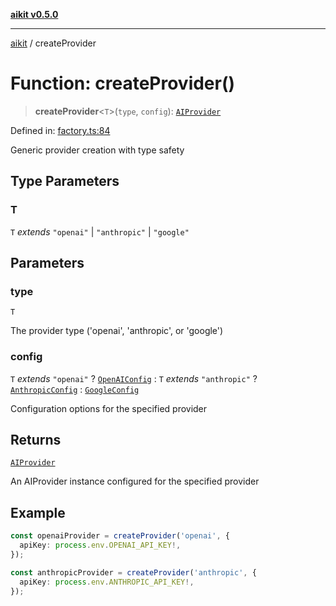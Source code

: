 [**aikit v0.5.0**](../README.md)

---

[aikit](../README.md) / createProvider

# Function: createProvider()

> **createProvider**\<`T`\>(`type`, `config`): [`AIProvider`](../interfaces/AIProvider.md)

Defined in: [factory.ts:84](https://github.com/chinmaymk/aikit/blob/main/src/factory.ts#L84)

Generic provider creation with type safety

## Type Parameters

### T

`T` _extends_ `"openai"` \| `"anthropic"` \| `"google"`

## Parameters

### type

`T`

The provider type ('openai', 'anthropic', or 'google')

### config

`T` _extends_ `"openai"` ? [`OpenAIConfig`](../interfaces/OpenAIConfig.md) : `T` _extends_ `"anthropic"` ? [`AnthropicConfig`](../interfaces/AnthropicConfig.md) : [`GoogleConfig`](../interfaces/GoogleConfig.md)

Configuration options for the specified provider

## Returns

[`AIProvider`](../interfaces/AIProvider.md)

An AIProvider instance configured for the specified provider

## Example

```typescript
const openaiProvider = createProvider('openai', {
  apiKey: process.env.OPENAI_API_KEY!,
});

const anthropicProvider = createProvider('anthropic', {
  apiKey: process.env.ANTHROPIC_API_KEY!,
});
```
